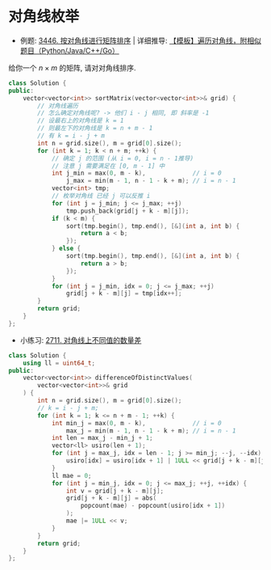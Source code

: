 # 对角线枚举

- 例题: [3446. 按对角线进行矩阵排序](https://leetcode.cn/problems/sort-matrix-by-diagonals/) | 详细推导: [【模板】遍历对角线，附相似题目（Python/Java/C++/Go）](https://leetcode.cn/problems/sort-matrix-by-diagonals/solutions/3068709/mo-ban-mei-ju-dui-jiao-xian-pythonjavacg-pjxp/)

给你一个 $n \times m$ 的矩阵, 请对对角线排序.

```C++
class Solution {
public:
    vector<vector<int>> sortMatrix(vector<vector<int>>& grid) {
        // 对角线遍历
        // 怎么确定对角线呢? -> 他们 i - j 相同, 即 斜率是 -1
        // 设最右上的对角线是 k = 1
        // 则最左下的对角线是 k = n + m - 1
        // 有 k = i - j + m
        int n = grid.size(), m = grid[0].size();
        for (int k = 1; k < n + m; ++k) {
            // 确定 j 的范围 (从 i = 0, i = n - 1推导)
            // 注意 j 需要满足在 [0, m - 1] 中
            int j_min = max(0, m - k),             // i = 0
                j_max = min(m - 1, n - 1 - k + m); // i = n - 1
            vector<int> tmp;
            // 枚举对角线 已经 j 可以反推 i
            for (int j = j_min; j <= j_max; ++j)
                tmp.push_back(grid[j + k - m][j]);
            if (k < m) {
                sort(tmp.begin(), tmp.end(), [&](int a, int b) {
                    return a < b;
                });
            } else {
                sort(tmp.begin(), tmp.end(), [&](int a, int b) {
                    return a > b;
                });
            }
            for (int j = j_min, idx = 0; j <= j_max; ++j)
                grid[j + k - m][j] = tmp[idx++];
        }
        return grid;
    }
};
```

- 小练习: [2711. 对角线上不同值的数量差](https://leetcode.cn/problems/difference-of-number-of-distinct-values-on-diagonals/)

```C++
class Solution {
    using ll = uint64_t;
public:
    vector<vector<int>> differenceOfDistinctValues(
        vector<vector<int>>& grid
    ) {
        int n = grid.size(), m = grid[0].size();
        // k = i - j + m;
        for (int k = 1; k <= n + m - 1; ++k) {
            int min_j = max(0, m - k),             // i = 0
                max_j = min(m - 1, n - 1 - k + m); // i = n - 1
            int len = max_j - min_j + 1;
            vector<ll> usiro(len + 1);
            for (int j = max_j, idx = len - 1; j >= min_j; --j, --idx) {
                usiro[idx] = usiro[idx + 1] | 1ULL << grid[j + k - m][j];
            }
            ll mae = 0;
            for (int j = min_j, idx = 0; j <= max_j; ++j, ++idx) {
                int v = grid[j + k - m][j];
                grid[j + k - m][j] = abs(
                    popcount(mae) - popcount(usiro[idx + 1])
                );
                mae |= 1ULL << v;
            }
        }
        return grid;
    }
};
```
